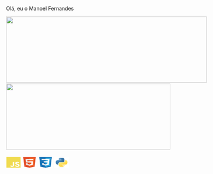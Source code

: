 Olá, eu o Manoel Fernandes


<div style="display: inline-block">
  <a href="https://github.com/ManoelFernands">
  <img height="180em" width="550" src="https://github-readme-stats.vercel.app/api?username=ManoelFernands&show_icons=true&theme=dark&include_all_commits=true&count_private=true"/>
  <img height="180em" width="450" src="https://github-readme-stats.vercel.app/api/top-langs/?username=ManoelFernands&layout=compact&langs_count=7&theme=dark"/>
</div>

<div style="display: inline-block"><br>
  <img align="center" alt="manoel-jv" height="30" width="40" src="https://raw.githubusercontent.com/devicons/devicon/master/icons/javascript/javascript-plain.svg">
  <img align="center" alt="manoel-HTML" height="30" width="40" src="https://raw.githubusercontent.com/devicons/devicon/master/icons/html5/html5-original.svg">
  <img align="center" alt="manoel-CSS" height="30" width="40" src="https://raw.githubusercontent.com/devicons/devicon/master/icons/css3/css3-original.svg">
  <img align="center" alt="manoel-Python" height="30" width="40" src="https://raw.githubusercontent.com/devicons/devicon/master/icons/python/python-original.svg">
</div>
